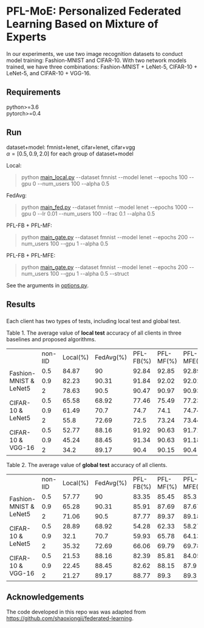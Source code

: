 # PFL-MoE: Personalized Federated Learning Based on Mixture of Experts

In our experiments, we use two image recognition datasets to conduct model training: 
Fashion-MNIST and CIFAR-10. With two network models trained, we have three combinations: Fashion-MNIST + LeNet-5, CIFAR-10 + LeNet-5, and CIFAR-10 + VGG-16. 

## Requirements
python>=3.6  
pytorch>=0.4

## Run
dataset+model: fmnist+lenet, cifar+lenet, cifar+vgg<br>
$\alpha=[0.5, 0.9, 2.0]$ for each group of dataset+model

Local:
> python [main_local.py](main_local.py) --dataset fmnist --model lenet --epochs 100 --gpu 0 --num_users 100 --alpha 0.5 

FedAvg: 
> python [main_fed.py](main_fed.py) --dataset fmnist --model lenet --epochs 1000 --gpu 0 --lr 0.01 --num_users 100 --frac 0.1 --alpha 0.5

PFL-FB + PFL-MF:
> python [main_gate.py](main_gate.py) --dataset fmnist --model lenet --epochs 200 --num_users 100 --gpu 1 --alpha 0.5

PFL-FB + PFL-MFE:
> python [main_gate.py](main_gate.py) --dataset fmnist --model lenet --epochs 200 --num_users 100 --gpu 1 --alpha 0.5 --struct

See the arguments in [options.py](utils/options.py). 
## Results
### 
Each client has two types of tests, including local test and global test. 

Table 1. The average value of **local test** accuracy of all clients in three baselines and proposed algorithms. 

<table>
   <tr>
      <td></td>
      <td>non-IID</td>
      <td>Local(%)</td>
      <td>FedAvg(%)</td>
      <td>PFL-FB(%)</td>
      <td>PFL-MF(%)</td>
      <td>PFL-MFE(%)</td>
   </tr>
   <tr>
      <td rowspan="3">Fashion-MNIST & LeNet5</td><!--rowspan="3"纵向合并三个单元格-->
      <td>0.5</td>
      <td>84.87</td>
      <td>90</td>
      <td>92.84</td>
      <td>92.85</td>
      <td>92.89</td>
   </tr>
   <tr>
      <td>0.9</td>
      <td>82.23</td>
      <td>90.31</td>
      <td>91.84</td>
      <td>92.02</td>
      <td>92.01</td>
   </tr>
   <tr>
      <td>2</td>
      <td>78.63</td>
      <td>90.5</td>
      <td>90.47</td>
      <td>90.97</td>
      <td>90.93</td>
   </tr>
   <tr>
      <td rowspan="3">CIFAR-10 & LeNet5</td>
      <td>0.5</td>
      <td>65.58</td>
      <td>68.92</td>
      <td>77.46</td>
      <td>75.49</td>
      <td>77.23</td>
   </tr>
   <tr>
      <td>0.9</td>
      <td>61.49</td>
      <td>70.7</td>
      <td>74.7</td>
      <td>74.1</td>
      <td>74.74</td>
   </tr>
   <tr>
      <td>2</td>
      <td>55.8</td>
      <td>72.69</td>
      <td>72.5</td>
      <td>73.24</td>
      <td>73.44</td>
   </tr>
   <tr>
      <td rowspan="3">CIFAR-10 & VGG-16</td>
      <td>0.5</td>
      <td>52.77</td>
      <td>88.16</td>
      <td>91.92</td>
      <td>90.63</td>
      <td>91.71</td>
   </tr>
   <tr>
      <td>0.9</td>
      <td>45.24</td>
      <td>88.45</td>
      <td>91.34</td>
      <td>90.63</td>
      <td>91.18</td>
   </tr>
   <tr>
      <td>2</td>
      <td>34.2</td>
      <td>89.17</td>
      <td>90.4</td>
      <td>90.15</td>
      <td>90.4</td>
   </tr>
</table>

Table 2. The average value of **global test** accuracy of all clients. 

<table>
   <tr>
      <td></td>
      <td>non-IID </td>
      <td>Local(%)</td>
      <td>FedAvg(%)</td>
      <td>PFL-FB(%)</td>
      <td>PFL-MF(%)</td>
      <td>PFL-MFE(%)</td>
   </tr>
   <tr>
      <td rowspan="3">Fashion-MNIST & LeNet5</td>
      <td>0.5</td>
      <td>57.77</td>
      <td>90</td>
      <td>83.35</td>
      <td>85.45</td>
      <td>85.3</td>
   </tr>
   <tr>
      <td>0.9</td>
      <td>65.28</td>
      <td>90.31</td>
      <td>85.91</td>
      <td>87.69</td>
      <td>87.67</td>
   </tr>
   <tr>
      <td>2</td>
      <td>71.06</td>
      <td>90.5</td>
      <td>87.77</td>
      <td>89.37</td>
      <td>89.18</td>
   </tr>
   <tr>
      <td rowspan="3">CIFAR-10 & LeNet5</td>
      <td>0.5</td>
      <td>28.89</td>
      <td>68.92</td>
      <td>54.28</td>
      <td>62.33</td>
      <td>58.27</td>
   </tr>
   <tr>
      <td>0.9</td>
      <td>32.1</td>
      <td>70.7</td>
      <td>59.93</td>
      <td>65.78</td>
      <td>64.13</td>
   </tr>
   <tr>
      <td>2</td>
      <td>35.32</td>
      <td>72.69</td>
      <td>66.06</td>
      <td>69.79</td>
      <td>69.78</td>
   </tr>
   <tr>
      <td rowspan="3">CIFAR-10 & VGG-16</td>
      <td>0.5</td>
      <td>21.53</td>
      <td>88.16</td>
      <td>82.39</td>
      <td>85.81</td>
      <td>84.05</td>
   </tr>
   <tr>
      <td>0.9</td>
      <td>22.45</td>
      <td>88.45</td>
      <td>82.62</td>
      <td>88.15</td>
      <td>87.9</td>
   </tr>
   <tr>
      <td>2</td>
      <td>21.27</td>
      <td>89.17</td>
      <td>88.77</td>
      <td>89.3</td>
      <td>89.3</td>
   </tr>
</table>


## Acknowledgements

The code developed in this repo was was adapted from https://github.com/shaoxiongji/federated-learning.
